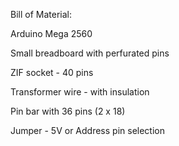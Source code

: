 
Bill of Material:

Arduino Mega 2560

Small breadboard with perfurated pins

ZIF socket - 40 pins

Transformer wire - with insulation

Pin bar with 36 pins (2 x 18)

Jumper - 5V or Address pin selection
